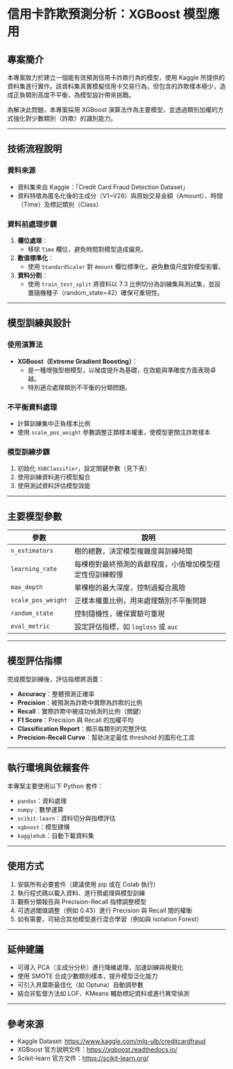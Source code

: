 # 信用卡詐欺預測分析：XGBoost 模型應用

## 專案簡介
本專案致力於建立一個能有效預測信用卡詐欺行為的模型，使用 Kaggle 所提供的資料集進行實作。該資料集真實模擬信用卡交易行為，但包含的詐欺樣本極少，造成正負類別高度不平衡，為模型設計帶來挑戰。

為解決此問題，本專案採用 XGBoost 演算法作為主要模型，並透過類別加權的方式強化對少數類別（詐欺）的識別能力。

---

## 技術流程說明

### 資料來源
- 資料集來自 Kaggle：「Credit Card Fraud Detection Dataset」
- 資料特徵為匿名化後的主成分（V1~V28）與原始交易金額（Amount）、時間（Time）及標記類別（Class）

### 資料前處理步驟
1. **欄位處理**：
   - 移除 `Time` 欄位，避免時間對模型造成偏見。
2. **數值標準化**：
   - 使用 `StandardScaler` 對 `Amount` 欄位標準化，避免數值尺度對模型影響。
3. **資料分割**：
   - 使用 `train_test_split` 將資料以 7:3 比例切分為訓練集與測試集，並設置隨機種子（random_state=42）確保可重現性。

---

## 模型訓練與設計

### 使用演算法
- **XGBoost（Extreme Gradient Boosting）**：
  - 是一種增強型樹模型，以梯度提升為基礎，在效能與準確度方面表現卓越。
  - 特別適合處理類別不平衡的分類問題。

### 不平衡資料處理
- 計算訓練集中正負樣本比例
- 使用 `scale_pos_weight` 參數調整正類樣本權重，使模型更關注詐欺樣本

### 模型訓練步驟
1. 初始化 `XGBClassifier`，設定關鍵參數（見下表）
2. 使用訓練資料進行模型擬合
3. 使用測試資料評估模型效能

---

## 主要模型參數

| 參數               | 說明                                                         |
|--------------------|--------------------------------------------------------------|
| `n_estimators`     | 樹的總數，決定模型複雜度與訓練時間                           |
| `learning_rate`    | 每棵樹對最終預測的貢獻程度，小值增加模型穩定性但訓練較慢       |
| `max_depth`        | 單棵樹的最大深度，控制過擬合風險                             |
| `scale_pos_weight` | 正樣本權重比例，用來處理類別不平衡問題                       |
| `random_state`     | 控制隨機性，確保實驗可重現                                   |
| `eval_metric`      | 設定評估指標，如 `logloss` 或 `auc`                          |

---

## 模型評估指標

完成模型訓練後，評估指標將涵蓋：

- **Accuracy**：整體預測正確率
- **Precision**：被預測為詐欺中實際為詐欺的比例
- **Recall**：實際詐欺中被成功偵測的比例（關鍵）
- **F1 Score**：Precision 與 Recall 的加權平均
- **Classification Report**：顯示每類別的完整評估
- **Precision-Recall Curve**：幫助決定最佳 threshold 的圖形化工具

---

## 執行環境與依賴套件
本專案主要使用以下 Python 套件：

- `pandas`：資料處理
- `numpy`：數學運算
- `scikit-learn`：資料切分與指標評估
- `xgboost`：模型建構
- `kagglehub`：自動下載資料集

---

## 使用方式

1. 安裝所有必要套件（建議使用 pip 或在 Colab 執行）
2. 執行程式碼以載入資料、進行預處理與模型訓練
3. 觀察分類報告與 Precision-Recall 指標調整模型
4. 可透過閾值調整（例如 0.43）進行 Precision 與 Recall 間的權衡
5. 如有需要，可結合其他模型進行混合學習（例如與 Isolation Forest）

---

## 延伸建議

- 可導入 PCA（主成分分析）進行降維處理，加速訓練與視覺化
- 使用 SMOTE 合成少數類別樣本，提升模型泛化能力
- 可引入貝葉斯最佳化（如 Optuna）自動調參數
- 結合非監督方法如 LOF、KMeans 輔助標記資料或進行異常偵測

---

## 參考來源

- Kaggle Dataset: https://www.kaggle.com/mlg-ulb/creditcardfraud
- XGBoost 官方說明文件：https://xgboost.readthedocs.io/
- Scikit-learn 官方文件：https://scikit-learn.org/
